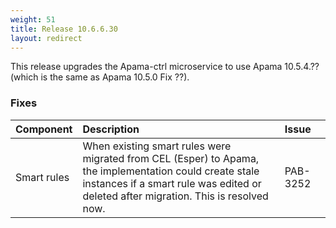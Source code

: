 ```yaml
---
weight: 51
title: Release 10.6.6.30
layout: redirect
---
```


This release upgrades the Apama-ctrl microservice to use Apama 10.5.4.?? (which is the same as Apama 10.5.0 Fix ??).

### Fixes

<table>
<colgroup>
    <col style="width: 15%;">
    <col style="width: 70%;">
    <col style="width: 15%;">
</colgroup>
<thead>
<tr>
<th style="text-align:left">Component</th>
<th style="text-align:left">Description</th>
<th style="text-align:left">Issue</th>
</tr>
</thead>
<tbody>

<tr>
<td style="text-align:left">Smart rules</td>
<td style="text-align:left">When existing smart rules were migrated from CEL (Esper) to Apama, the implementation could create stale instances
   if a smart rule was edited or deleted after migration. This is resolved now.</td>
<td style="text-align:left">PAB-3252</td>
</tr>

</tbody>
</table>






